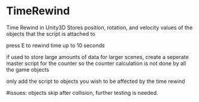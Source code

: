 # TimeRewind

Time Rewind in Unity3D
Stores position, rotation, and velocity values of the objects that the script is attached to

press E to rewind time up to 10 seconds 


if used to store large amounts of data for larger scenes, create a seperate master script for the counter
so the counter calculation is not done by all the game objects

only add the script to objects you wish to be affected by the time rewind

#issues:
objects skip after collision, further testing is needed.
